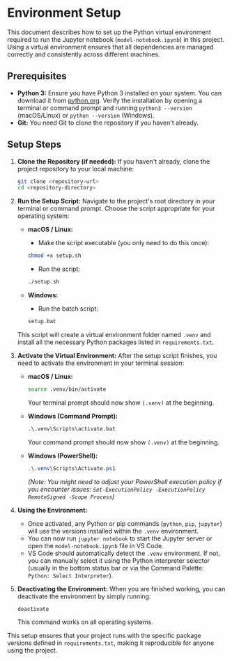 # Environment Setup

This document describes how to set up the Python virtual environment required to run the Jupyter notebook (`model-notebook.ipynb`) in this project. Using a virtual environment ensures that all dependencies are managed correctly and consistently across different machines.

## Prerequisites

*   **Python 3:** Ensure you have Python 3 installed on your system. You can download it from [python.org](https://www.python.org/). Verify the installation by opening a terminal or command prompt and running `python3 --version` (macOS/Linux) or `python --version` (Windows).
*   **Git:** You need Git to clone the repository if you haven't already.

## Setup Steps

1.  **Clone the Repository (if needed):**
    If you haven't already, clone the project repository to your local machine:
    ```bash
    git clone <repository-url>
    cd <repository-directory>
    ```

2.  **Run the Setup Script:**
    Navigate to the project's root directory in your terminal or command prompt. Choose the script appropriate for your operating system:

    *   **macOS / Linux:**
        *   Make the script executable (you only need to do this once):
          ```bash
          chmod +x setup.sh
          ```
        *   Run the script:
          ```bash
          ./setup.sh
          ```

    *   **Windows:**
        *   Run the batch script:
          ```bat
          setup.bat
          ```
    This script will create a virtual environment folder named `.venv` and install all the necessary Python packages listed in `requirements.txt`.

3.  **Activate the Virtual Environment:**
    After the setup script finishes, you need to activate the environment in your terminal session:

    *   **macOS / Linux:**
        ```bash
        source .venv/bin/activate
        ```
        Your terminal prompt should now show `(.venv)` at the beginning.

    *   **Windows (Command Prompt):**
        ```bat
        .\.venv\Scripts\activate.bat
        ```
        Your command prompt should now show `(.venv)` at the beginning.

    *   **Windows (PowerShell):**
        ```powershell
        .\.venv\Scripts\Activate.ps1
        ```
        *(Note: You might need to adjust your PowerShell execution policy if you encounter issues: `Set-ExecutionPolicy -ExecutionPolicy RemoteSigned -Scope Process`)*

4.  **Using the Environment:**
    *   Once activated, any Python or pip commands (`python`, `pip`, `jupyter`) will use the versions installed within the `.venv` environment.
    *   You can now run `jupyter notebook` to start the Jupyter server or open the `model-notebook.ipynb` file in VS Code.
    *   VS Code should automatically detect the `.venv` environment. If not, you can manually select it using the Python interpreter selector (usually in the bottom status bar or via the Command Palette: `Python: Select Interpreter`).

5.  **Deactivating the Environment:**
    When you are finished working, you can deactivate the environment by simply running:
    ```bash
    deactivate
    ```
    This command works on all operating systems.

This setup ensures that your project runs with the specific package versions defined in `requirements.txt`, making it reproducible for anyone using the project.
